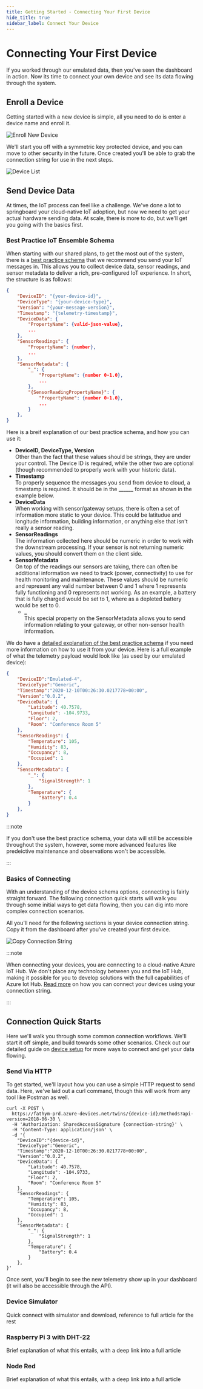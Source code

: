 ```yaml
---
title: Getting Started - Connecting Your First Device
hide_title: true
sidebar_label: Connect Your Device
---
```


# Connecting Your First Device

If you worked through our emulated data, then you've seen the dashboard in action.  Now its time to connect your own device and see its data flowing through the system.

## Enroll a Device

Getting started with a new device is simple, all you need to do is enter a device name and enroll it.

![Enroll New Device](/img/screenshots/dashboard-enroll-device.png)

We'll start you off with a symmetric key protected device, and you can move to other security in the future.  Once created you'll be able to grab the connection string for use in the next steps.

![Device List](/img/screenshots/dashboard-device-list-first-device.png)

## Send Device Data

At times, the IoT process can feel like a challenge.  We've done a lot to springboard your cloud-native IoT adoption, but now we need to get your actual hardware sending data.  At scale, there is more to do, but we'll get you going with the basics first.

### Best Practice IoT Ensemble Schema

When starting with our shared plans, to get the most out of the system, there is a [best practice schema](../developers/iot-best-practice-schema-explained) that we recommend you send your IoT messages in.  This allows you to collect device data, sensor readings, and sensor metadata to deliver a rich, pre-configured IoT experience.   In short, the structure is as follows:

```json
{
    "DeviceID": "{your-device-id}",
    "DeviceType": "{your-device-type}",
    "Version": "{your-message-version}",
    "Timestamp": "{telemetry-timestamp}",
    "DeviceData": {
        "PropertyName": {valid-json-value},
        ...
    },
    "SensorReadings": {
        "PropertyName": {number},
        ...
    },
    "SensorMetadata": {
        "_": {
            "PropertyName": {number 0-1.0},
            ...
        },
        "{SensorReadingPropertyName}": {
            "PropertyName": {number 0-1.0},
            ...
        }
    },
}
```

Here is a breif explanation of our best practice schema, and how you can use it:

- **DeviceID, DeviceType, Version**<br />
Other than the fact that these values should be strings, they are under your control.  The Device ID is required, while the other two are optional (though recommended to properly work with your historic data).
- **Timestamp**<br />
To properly sequence the messages you send from device to cloud, a timestamp is required.  It should be in the ______ format as shown in the example below.
- **DeviceData**<br />
When working with sensor/gateway setups, there is often a set of information more static to your device.  This could be latitudue and longitude information, building information, or anything else that isn't really a sensor reading.  
- **SensorReadings**<br />
The information collected here should be numeric in order to work with the downstream processing.  If your sensor is not returning numeric values, you should convert them on the client side.
- **SensorMetadata**<br />
On top of the readings our sensors are taking, there can often be additional information we need to track (power, connectivity) to use for health monitoring and maintenance.  These values should be numeric and represent any valid number between 0 and 1 where 1 represents fully functioning and 0 represents not working.  As an example, a battery that is fully charged would be set to 1, where as a depleted battery would be set to 0.
  - **_**<br />
  This special property on the SensorMetadata allows you to send information relating to your gateway, or other non-sensor health information.

We do have a [detailed explanation of the best practice schema](../developers/iot-best-practice-schema-explained) if you need more information on how to use it from your device.  Here is a full example of what the telemetry payload would look like (as used by our emulated device):

```json
{
    "DeviceID":"Emulated-4",
    "DeviceType":"Generic",
    "Timestamp":"2020-12-10T00:26:30.0217778+00:00",
    "Version":"0.0.2",
    "DeviceData": {
        "Latitude": 40.7578,
        "Longitude": -104.9733,
        "Floor": 2,
        "Room": "Conference Room 5"
    },
    "SensorReadings": {
        "Temperature": 105,
        "Humidity": 83,
        "Occupancy": 8,
        "Occupied": 1
    },
    "SensorMetadata": {
        "_": {
            "SignalStrength": 1
        },
        "Temperature": {
            "Battery": 0.4
        }
    },
}
```

:::note

If you don't use the best practice schema, your data will still be accessible throughout the system, however, some more advanced features like predeictive maintenance and observations won't be accessible.

:::

### Basics of Connecting

With an understanding of the device schema options, connecting  is fairly straight forward.  The following connection quick starts will walk you through some initial ways to get data flowing, then you can dig into more complex connection scenarios.  

All you'll need for the following sections is your device connection string.   Copy it from the dashboard after you've created your first device.

![Copy Connection String](/img/screenshots/dashboard-device-list-copy-connection-string.png)

:::note

When connecting your devices, you are connecting to a cloud-native Azure IoT Hub.  We don't place any technology between you and the IoT Hub, making it possible for you to develop solutions with the full capabilities of Azure Iot Hub.  [Read more](https://docs.microsoft.com/en-us/azure/iot-hub/quickstart-send-telemetry-cli) on how you can connect your devices using your connection string.

:::

## Connection Quick Starts

Here we'll walk you through some common connection workflows.  We'll start it off simple, and build towards some other scenarios.  Check out our detailed guide on [device setup](../developers/device-setup/explained) for more ways to connect and get your data flowing.

### Send Via HTTP

To get started, we'll layout how you can use a simple HTTP request to send data.  Here, we've laid out a curl command, though this will work from any tool like Postman as well.

```cli
curl -X POST \
  https://fathym-prd.azure-devices.net/twins/{device-id}/methods?api-version=2018-06-30 \
  -H 'Authorization: SharedAccessSignature {connection-string}' \
  -H 'Content-Type: application/json' \
  -d '{
    "DeviceID":"{device-id}",
    "DeviceType":"Generic",
    "Timestamp":"2020-12-10T00:26:30.0217778+00:00",
    "Version":"0.0.2",
    "DeviceData": {
        "Latitude": 40.7578,
        "Longitude": -104.9733,
        "Floor": 2,
        "Room": "Conference Room 5"
    },
    "SensorReadings": {
        "Temperature": 105,
        "Humidity": 83,
        "Occupancy": 8,
        "Occupied": 1
    },
    "SensorMetadata": {
        "_": {
            "SignalStrength": 1
        },
        "Temperature": {
            "Battery": 0.4
        }
    },
}'
```

Once sent, you'll begin to see the new telemetry show up in your dashboard (it will also be accessible through the API).

### Device Simulator

Quick connect with simulator and download, reference to full article for the rest

### Raspberry Pi 3 with DHT-22

Brief explanation of what this entails, with a deep link into a full article

### Node Red

Brief explanation of what this entails, with a deep link into a full article
